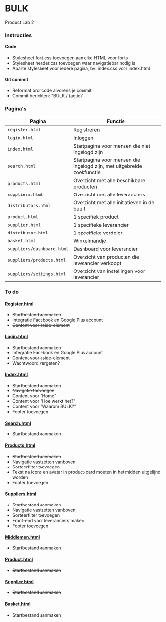 # BULK
Product Lab 2

### Instructies

#### Code
* Stylesheet font.css toevoegen aan elke HTML voor fonts
* Stylesheet header.css toevoegen waar navigatiebar nodig is
* Aparte stylesheet voor iedere pagina, bv: index.css voor index.html

#### Git commit
* Reformat broncode alvorens je commit
* Commit berichten: "BULK / (actie)"

### Pagina's

Pagina | Functie
--- | ---
`register.html` | Registreren
`login.html` | Inloggen
`index.html` | Startpagina voor mensen die niet ingelogd zijn
`search.html` | Startpagina voor mensen die ingelogd zijn, met uitgebreide zoekfunctie
`products.html` | Overzicht met alle beschikbare producten
`suppliers.html`| Overzicht met alle leveranciers
`distributors.html` | Overzicht met alle initiatieven in de buurt
`product.html`| 1 specifiek product
`supplier.html`| 1 specifieke leverancier
`distributor.html` | 1 specifieke verdeler
`basket.html`| Winkelmandje
`suppliers/dashboard.html`| Dashboard voor leverancier
`suppliers/products.html`| Overzicht van producten die leverancier verkoopt
`suppliers/settings.html`| Overzicht van instellingen voor leverancier


### To do

#### [Register.html](https://lorientheunissen.github.io/bulk/register.html)
* ~~Startbestand aanmaken~~
* Integratie Facebook en Google Plus account
* ~~Content voor aside-element~~

#### [Login.html](https://lorientheunissen.github.io/bulk/login.html)
* ~~Startbestand aanmaken~~
* Integratie Facebook en Google Plus account
* ~~Content voor aside-element~~
* Wachtwoord vergeten?

#### [Index.html](https://lorientheunissen.github.io/bulk/index.html)
* ~~Startbestand aanmaken~~
* ~~Navigatie toevoegen~~
* ~~Content voor "Home"~~
* Content voor "Hoe werkt het?"
* Content voor "Waarom BULK?"
* Footer toevoegen

#### [Search.html](https://lorientheunissen.github.io/bulk/search.html)
* Startbestand aanmaken

#### [Products.html](https://lorientheunissen.github.io/bulk/products.html)
* ~~Startbestand aanmaken~~
* Navigatie vastzetten vanboven
* Sorteerfilter toevoegen
* Tekst na icons en avatar in product-card moeten in het midden uitgelijnd worden
* Footer toevoegen

#### [Suppliers.html](https://lorientheunissen.github.io/bulk/suppliers.html)
* ~~Startbestand aanmaken~~
* Navigatie vastzetten vanboven
* Sorteerfilter toevoegen
* Front-end voor leveranciers maken
* Footer toevoegen

#### [Middlemen.html](https://lorientheunissen.github.io/bulk/middlemen.html)
* Startbestand aanmaken

#### [Product.html](https://lorientheunissen.github.io/bulk/product.html)
* ~~Startbestand aanmaken~~

#### [Supplier.html](https://lorientheunissen.github.io/bulk/Supplier.html)
* ~~Startbestand aanmaken~~

#### [Basket.html](https://lorientheunissen.github.io/bulk/basket.html)
* Startbestand aanmaken


